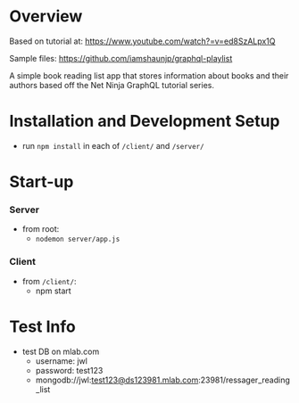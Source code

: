 # Overview
Based on tutorial at: https://www.youtube.com/watch?=v=ed8SzALpx1Q

Sample files: https://github.com/iamshaunjp/graphql-playlist

A simple book reading list app that stores information about books and their authors based off the Net Ninja GraphQL tutorial series.

# Installation and Development Setup
* run `npm install` in each of `/client/` and `/server/`

# Start-up
### Server
* from root: 
  * `nodemon server/app.js`
### Client
* from `/client/`:
  * npm start

# Test Info
* test DB on mlab.com
  * username: jwl
  * password: test123
  * mongodb://jwl:test123@ds123981.mlab.com:23981/ressager_reading_list
